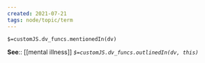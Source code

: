 ```yaml
---
created: 2021-07-21
tags: node/topic/term
---
```

`$=customJS.dv_funcs.mentionedIn(dv)`


**See**:: [[mental illness]]
*`$=customJS.dv_funcs.outlinedIn(dv, this)`*

